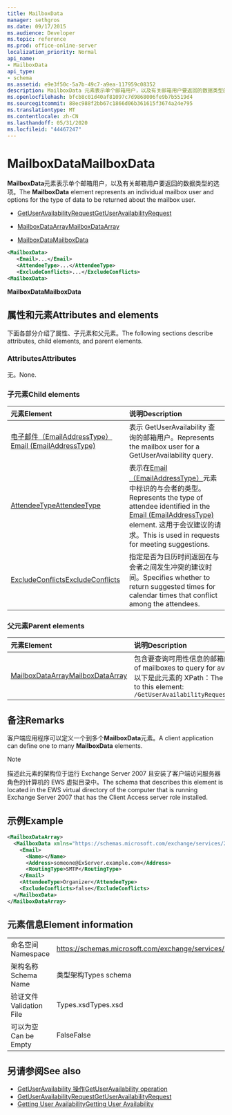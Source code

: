 ```yaml
---
title: MailboxData
manager: sethgros
ms.date: 09/17/2015
ms.audience: Developer
ms.topic: reference
ms.prod: office-online-server
localization_priority: Normal
api_name:
- MailboxData
api_type:
- schema
ms.assetid: e9e3f50c-5a7b-49c7-a9ea-117959c08352
description: MailboxData 元素表示单个邮箱用户，以及有关邮箱用户要返回的数据类型的选项。
ms.openlocfilehash: bfcb8c01d40af81097c7d9868006fe9b7b5519d4
ms.sourcegitcommit: 88ec988f2bb67c1866d06b361615f3674a24e795
ms.translationtype: MT
ms.contentlocale: zh-CN
ms.lasthandoff: 05/31/2020
ms.locfileid: "44467247"
---
```

# <a name="mailboxdata"></a><span data-ttu-id="ccc1a-103">MailboxData</span><span class="sxs-lookup"><span data-stu-id="ccc1a-103">MailboxData</span></span>

<span data-ttu-id="ccc1a-104">**MailboxData**元素表示单个邮箱用户，以及有关邮箱用户要返回的数据类型的选项。</span><span class="sxs-lookup"><span data-stu-id="ccc1a-104">The **MailboxData** element represents an individual mailbox user and options for the type of data to be returned about the mailbox user.</span></span> 
  
- [<span data-ttu-id="ccc1a-105">GetUserAvailabilityRequest</span><span class="sxs-lookup"><span data-stu-id="ccc1a-105">GetUserAvailabilityRequest</span></span>](getuseravailabilityrequest.md)
  
- [<span data-ttu-id="ccc1a-106">MailboxDataArray</span><span class="sxs-lookup"><span data-stu-id="ccc1a-106">MailboxDataArray</span></span>](mailboxdataarray.md)
  
- [<span data-ttu-id="ccc1a-107">MailboxData</span><span class="sxs-lookup"><span data-stu-id="ccc1a-107">MailboxData</span></span>](mailboxdata.md)
  
```xml
<MailboxData>
   <Email>...</Email>
   <AttendeeType>...</AttendeeType>
   <ExcludeConflicts>...</ExcludeConflicts>
<MailboxData>
```

<span data-ttu-id="ccc1a-108">**MailboxData**</span><span class="sxs-lookup"><span data-stu-id="ccc1a-108">**MailboxData**</span></span>

## <a name="attributes-and-elements"></a><span data-ttu-id="ccc1a-109">属性和元素</span><span class="sxs-lookup"><span data-stu-id="ccc1a-109">Attributes and elements</span></span>

<span data-ttu-id="ccc1a-110">下面各部分介绍了属性、子元素和父元素。</span><span class="sxs-lookup"><span data-stu-id="ccc1a-110">The following sections describe attributes, child elements, and parent elements.</span></span>
  
### <a name="attributes"></a><span data-ttu-id="ccc1a-111">Attributes</span><span class="sxs-lookup"><span data-stu-id="ccc1a-111">Attributes</span></span>

<span data-ttu-id="ccc1a-112">无。</span><span class="sxs-lookup"><span data-stu-id="ccc1a-112">None.</span></span>
  
### <a name="child-elements"></a><span data-ttu-id="ccc1a-113">子元素</span><span class="sxs-lookup"><span data-stu-id="ccc1a-113">Child elements</span></span>

|<span data-ttu-id="ccc1a-114">**元素**</span><span class="sxs-lookup"><span data-stu-id="ccc1a-114">**Element**</span></span>|<span data-ttu-id="ccc1a-115">**说明**</span><span class="sxs-lookup"><span data-stu-id="ccc1a-115">**Description**</span></span>|
|:-----|:-----|
|[<span data-ttu-id="ccc1a-116">电子邮件（EmailAddressType）</span><span class="sxs-lookup"><span data-stu-id="ccc1a-116">Email (EmailAddressType)</span></span>](email-emailaddresstype.md) <br/> |<span data-ttu-id="ccc1a-117">表示 GetUserAvailability 查询的邮箱用户。</span><span class="sxs-lookup"><span data-stu-id="ccc1a-117">Represents the mailbox user for a GetUserAvailability query.</span></span>  <br/> |
|[<span data-ttu-id="ccc1a-118">AttendeeType</span><span class="sxs-lookup"><span data-stu-id="ccc1a-118">AttendeeType</span></span>](attendeetype.md) <br/> |<span data-ttu-id="ccc1a-119">表示在[Email （EmailAddressType）](email-emailaddresstype.md)元素中标识的与会者的类型。</span><span class="sxs-lookup"><span data-stu-id="ccc1a-119">Represents the type of attendee identified in the [Email (EmailAddressType)](email-emailaddresstype.md) element.</span></span> <span data-ttu-id="ccc1a-120">这用于会议建议的请求。</span><span class="sxs-lookup"><span data-stu-id="ccc1a-120">This is used in requests for meeting suggestions.</span></span>  <br/> |
|[<span data-ttu-id="ccc1a-121">ExcludeConflicts</span><span class="sxs-lookup"><span data-stu-id="ccc1a-121">ExcludeConflicts</span></span>](excludeconflicts.md) <br/> |<span data-ttu-id="ccc1a-122">指定是否为日历时间返回在与会者之间发生冲突的建议时间。</span><span class="sxs-lookup"><span data-stu-id="ccc1a-122">Specifies whether to return suggested times for calendar times that conflict among the attendees.</span></span>  <br/> |
   
### <a name="parent-elements"></a><span data-ttu-id="ccc1a-123">父元素</span><span class="sxs-lookup"><span data-stu-id="ccc1a-123">Parent elements</span></span>

|<span data-ttu-id="ccc1a-124">**元素**</span><span class="sxs-lookup"><span data-stu-id="ccc1a-124">**Element**</span></span>|<span data-ttu-id="ccc1a-125">**说明**</span><span class="sxs-lookup"><span data-stu-id="ccc1a-125">**Description**</span></span>|
|:-----|:-----|
|[<span data-ttu-id="ccc1a-126">MailboxDataArray</span><span class="sxs-lookup"><span data-stu-id="ccc1a-126">MailboxDataArray</span></span>](mailboxdataarray.md) <br/> |<span data-ttu-id="ccc1a-127">包含要查询可用性信息的邮箱的列表。</span><span class="sxs-lookup"><span data-stu-id="ccc1a-127">Contains a list of mailboxes to query for availability information.</span></span>  <br/> <span data-ttu-id="ccc1a-128">以下是此元素的 XPath：</span><span class="sxs-lookup"><span data-stu-id="ccc1a-128">The following is the XPath to this element:</span></span>  <br/>  `/GetUserAvailabilityRequest/MailboxDataArray[i]` <br/> |
   
## <a name="remarks"></a><span data-ttu-id="ccc1a-129">备注</span><span class="sxs-lookup"><span data-stu-id="ccc1a-129">Remarks</span></span>

<span data-ttu-id="ccc1a-130">客户端应用程序可以定义一个到多个**MailboxData**元素。</span><span class="sxs-lookup"><span data-stu-id="ccc1a-130">A client application can define one to many **MailboxData** elements.</span></span> 
  
> [!NOTE]
> <span data-ttu-id="ccc1a-131">描述此元素的架构位于运行 Exchange Server 2007 且安装了客户端访问服务器角色的计算机的 EWS 虚拟目录中。</span><span class="sxs-lookup"><span data-stu-id="ccc1a-131">The schema that describes this element is located in the EWS virtual directory of the computer that is running Exchange Server 2007 that has the Client Access server role installed.</span></span> 
  
## <a name="example"></a><span data-ttu-id="ccc1a-132">示例</span><span class="sxs-lookup"><span data-stu-id="ccc1a-132">Example</span></span>

```xml
<MailboxDataArray>
  <MailboxData xmlns="https://schemas.microsoft.com/exchange/services/2006/types">
    <Email>
      <Name></Name>
      <Address>someone@ExServer.example.com</Address>
      <RoutingType>SMTP</RoutingType>
    </Email>
    <AttendeeType>Organizer</AttendeeType>
    <ExcludeConflicts>false</ExcludeConflicts>
  </MailboxData>
</MailboxDataArray>
```

## <a name="element-information"></a><span data-ttu-id="ccc1a-133">元素信息</span><span class="sxs-lookup"><span data-stu-id="ccc1a-133">Element information</span></span>

|||
|:-----|:-----|
|<span data-ttu-id="ccc1a-134">命名空间</span><span class="sxs-lookup"><span data-stu-id="ccc1a-134">Namespace</span></span>  <br/> |https://schemas.microsoft.com/exchange/services/2006/types  <br/> |
|<span data-ttu-id="ccc1a-135">架构名称</span><span class="sxs-lookup"><span data-stu-id="ccc1a-135">Schema Name</span></span>  <br/> |<span data-ttu-id="ccc1a-136">类型架构</span><span class="sxs-lookup"><span data-stu-id="ccc1a-136">Types schema</span></span>  <br/> |
|<span data-ttu-id="ccc1a-137">验证文件</span><span class="sxs-lookup"><span data-stu-id="ccc1a-137">Validation File</span></span>  <br/> |<span data-ttu-id="ccc1a-138">Types.xsd</span><span class="sxs-lookup"><span data-stu-id="ccc1a-138">Types.xsd</span></span>  <br/> |
|<span data-ttu-id="ccc1a-139">可以为空</span><span class="sxs-lookup"><span data-stu-id="ccc1a-139">Can be Empty</span></span>  <br/> |<span data-ttu-id="ccc1a-140">False</span><span class="sxs-lookup"><span data-stu-id="ccc1a-140">False</span></span>  <br/> |
   
## <a name="see-also"></a><span data-ttu-id="ccc1a-141">另请参阅</span><span class="sxs-lookup"><span data-stu-id="ccc1a-141">See also</span></span>

- [<span data-ttu-id="ccc1a-142">GetUserAvailability 操作</span><span class="sxs-lookup"><span data-stu-id="ccc1a-142">GetUserAvailability operation</span></span>](getuseravailability-operation.md)
- [<span data-ttu-id="ccc1a-143">GetUserAvailabilityRequest</span><span class="sxs-lookup"><span data-stu-id="ccc1a-143">GetUserAvailabilityRequest</span></span>](getuseravailabilityrequest.md)
- [<span data-ttu-id="ccc1a-144">Getting User Availability</span><span class="sxs-lookup"><span data-stu-id="ccc1a-144">Getting User Availability</span></span>](https://msdn.microsoft.com/library/d4133fcb-9b0f-4e6b-aadf-a389da83516a%28Office.15%29.aspx)

